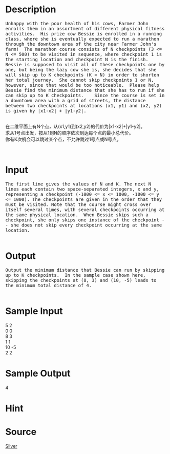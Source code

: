 
# Description

<div class="content"><p><span style="font-family: monospace; font-size: 14px; white-space: pre-wrap;">Unhappy with the poor health of his cows, Farmer John enrolls them in an assortment of different physical fitness activities.  His prize cow Bessie is enrolled in a running class, where she is eventually expected to run a marathon through the downtown area of the city near Farmer John&#39;s farm!  The marathon course consists of N checkpoints (3 &lt;= N &lt;= 500) to be visited in sequence, where checkpoint 1 is the starting location and checkpoint N is the finish.  Bessie is supposed to visit all of these checkpoints one by one, but being the lazy cow she is, she decides that she will skip up to K checkpoints (K &lt; N) in order to shorten her total journey.  She cannot skip checkpoints 1 or N, however, since that would be too noticeable.  Please help Bessie find the minimum distance that she has to run if she can skip up to K checkpoints.    Since the course is set in a downtown area with a grid of streets, the distance between two checkpoints at locations (x1, y1) and (x2, y2) is given by |x1-x2| + |y1-y2|.<br/>
</span></p>
<div>在二维平面上有N个点，从(x1,y1)到(x2,y2)的代价为|x1-x2|+|y1-y2|。</div>
<div>求从1号点出发，按从1到N的顺序依次到达每个点的最小总代价。</div>
<div>你有K次机会可以跳过某个点，不允许跳过1号点或N号点。</div>
<p><span style="font-family: monospace; font-size: 14px; white-space: pre-wrap;"> </span></p>
<p></p></div>

# Input

<div class="content"><div><span style="font-family: monospace; font-size: 14px; white-space: pre-wrap;">The first line gives the values of N and K. The next N lines each contain two space-separated integers, x and y, representing a checkpoint (-1000 &lt;= x &lt;= 1000, -1000 &lt;= y &lt;= 1000). The checkpoints are given in the order that they must be visited. Note that the course might cross over itself several times, with several checkpoints occurring at the same physical location.  When Bessie skips such a checkpoint, she only skips one instance of the checkpoint -- she does not skip every checkpoint occurring at the same location.<br/>
</span></div>
<p></p></div>

# Output

<div class="content"><div><span style="font-family: monospace; font-size: 14px; white-space: pre-wrap;">Output the minimum distance that Bessie can run by skipping up to K checkpoints.  In the sample case shown here, skipping the checkpoints at (8, 3) and (10, -5) leads to the minimum total distance of 4.<br/>
</span></div>
<p></p></div>

# Sample Input

<div class="content"><span class="sampledata">5 2<br/>
0 0<br/>
8 3<br/>
1 1<br/>
10 -5<br/>
2 2<br/>
</span></div>

# Sample Output

<div class="content"><span class="sampledata">4</span></div>

# Hint

<div class="content"><p></p></div>

# Source

<div class="content"><p><a href="problemset.php?search=Silver">Silver</a></p></div>

